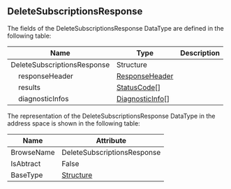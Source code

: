 <!-- datatype -->
## DeleteSubscriptionsResponse
<!-- end of description -->
The fields of the DeleteSubscriptionsResponse DataType are defined in the following table:  

|Name|Type|Description|
|---|---|---|
|DeleteSubscriptionsResponse|Structure||
|&nbsp;&nbsp;&nbsp;&nbsp;responseHeader|[ResponseHeader](../../../Part4/Services/ResponseHeader/readme.md)||
|&nbsp;&nbsp;&nbsp;&nbsp;results|[StatusCode](../../../Part4/DataTypes/StatusCode/readme.md)[]||
|&nbsp;&nbsp;&nbsp;&nbsp;diagnosticInfos|[DiagnosticInfo](../../../Part4/DataTypes/DiagnosticInfo/readme.md)[]||

The representation of the DeleteSubscriptionsResponse DataType in the address space is shown in the following table:  

|Name|Attribute|
|---|---|
|BrowseName|DeleteSubscriptionsResponse|
|IsAbtract|False|
|BaseType|[Structure](../../../Part3/DataTypes/Structure/readme.md)|

